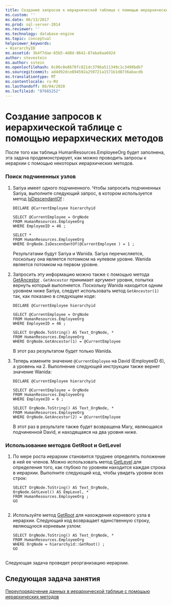 ```yaml
---
title: Создание запросов к иерархической таблице с помощью иерархических методов | Документация Майкрософт
ms.custom: ''
ms.date: 06/13/2017
ms.prod: sql-server-2014
ms.reviewer: ''
ms.technology: database-engine
ms.topic: conceptual
helpviewer_keywords:
- HierarchyID
ms.assetid: 3b4f7dae-65b5-4d8d-8641-87aba9aa692d
author: stevestein
ms.author: sstein
ms.openlocfilehash: 6c86c8e8678fc821dc3796a511349c1c3498bdb7
ms.sourcegitcommit: ad4d92dce894592a259721a1571b1d8736abacdb
ms.translationtype: MT
ms.contentlocale: ru-RU
ms.lasthandoff: 08/04/2020
ms.locfileid: "87665252"
---
```

# <a name="querying-a-hierarchical-table-using-hierarchy-methods"></a>Создание запросов к иерархической таблице с помощью иерархических методов
  После того как таблица HumanResources.EmployeeOrg будет заполнена, эта задача продемонстрирует, как можно проводить запросы к иерархии с помощью некоторых иерархических методов.  
  
### <a name="to-find-subordinate-nodes"></a>Поиск подчиненных узлов  
  
1.  Sariya имеет одного подчиненного. Чтобы запросить подчиненных Sariya, выполните следующий запрос, в котором используется метод [IsDescendantOf](/sql/t-sql/data-types/isdescendantof-database-engine) :  
  
    ```  
    DECLARE @CurrentEmployee hierarchyid  
  
    SELECT @CurrentEmployee = OrgNode  
    FROM HumanResources.EmployeeOrg  
    WHERE EmployeeID = 46 ;  
  
    SELECT *  
    FROM HumanResources.EmployeeOrg  
    WHERE OrgNode.IsDescendantOf(@CurrentEmployee ) = 1 ;  
    ```  
  
     Результатами будут Sariya и Wanida. Sariya перечисляется, поскольку она является потомком на нулевом уровне. Wanida является потомком на первом уровне.  
  
2.  Запросить эту информацию можно также с помощью метода [GetAncestor](/sql/t-sql/data-types/getancestor-database-engine) . `GetAncestor` принимает аргумент уровня, попытка вернуть который выполняется. Поскольку Wanida находится одним уровнем ниже Sariya, следует использовать метод `GetAncestor(1)` так, как показано в следующем коде:  
  
    ```  
    DECLARE @CurrentEmployee hierarchyid  
  
    SELECT @CurrentEmployee = OrgNode  
    FROM HumanResources.EmployeeOrg  
    WHERE EmployeeID = 46 ;  
  
    SELECT OrgNode.ToString() AS Text_OrgNode, *  
    FROM HumanResources.EmployeeOrg  
    WHERE OrgNode.GetAncestor(1) = @CurrentEmployee  
    ```  
  
     В этот раз результатом будет только Wanida.  
  
3.  Теперь измените значение `@CurrentEmployee` на David (EmployeeID 6), а уровень на 2. Выполнение следующей инструкции также вернет значение Wanida:  
  
    ```  
    DECLARE @CurrentEmployee hierarchyid  
  
    SELECT @CurrentEmployee = OrgNode  
    FROM HumanResources.EmployeeOrg  
    WHERE EmployeeID = 6 ;  
  
    SELECT OrgNode.ToString() AS Text_OrgNode, *  
    FROM HumanResources.EmployeeOrg  
    WHERE OrgNode.GetAncestor(2) = @CurrentEmployee  
    ```  
  
     В этот раз в результате также будет возвращена Mary, являющаяся подчиненной David, и находящаяся на два уровня ниже.  
  
### <a name="to-use-getroot-and-getlevel"></a>Использование методов GetRoot и GetLevel  
  
1.  По мере роста иерархии становится труднее определять положение в ней ее членов. Можно использовать метод [GetLevel](/sql/t-sql/data-types/getlevel-database-engine) для определения того, как глубоко по уровням находится каждая строка в иерархии. Выполните следующий код, чтобы увидеть уровни всех строк:  
  
    ```  
    SELECT OrgNode.ToString() AS Text_OrgNode,   
    OrgNode.GetLevel() AS EmpLevel, *  
    FROM HumanResources.EmployeeOrg ;  
    GO  
  
    ```  
  
2.  Используйте метод [GetRoot](/sql/t-sql/data-types/getroot-database-engine) для нахождения корневого узла в иерархии. Следующий код возвращает единственную строку, являющуюся корневым узлом:  
  
    ```  
    SELECT OrgNode.ToString() AS Text_OrgNode, *  
    FROM HumanResources.EmployeeOrg  
    WHERE OrgNode = hierarchyid::GetRoot() ;  
    GO  
  
    ```  
  
 Следующая задача проведет реорганизацию иерархии.  
  
## <a name="next-task-in-lesson"></a>Следующая задача занятия  
 [Переупорядочение данных в иерархической таблице с помощью иерархических методов](lesson-2-4-reordering-data-in-a-hierarchical-table-using-hierarchical-methods.md)  
  
  
